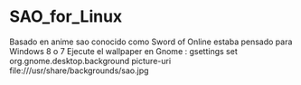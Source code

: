 # SAO_for_Linux
Basado en anime sao conocido como Sword of Online estaba pensado para Windows 8 o 7 
Ejecute el wallpaper en Gnome : gsettings set org.gnome.desktop.background picture-uri file:///usr/share/backgrounds/sao.jpg 
